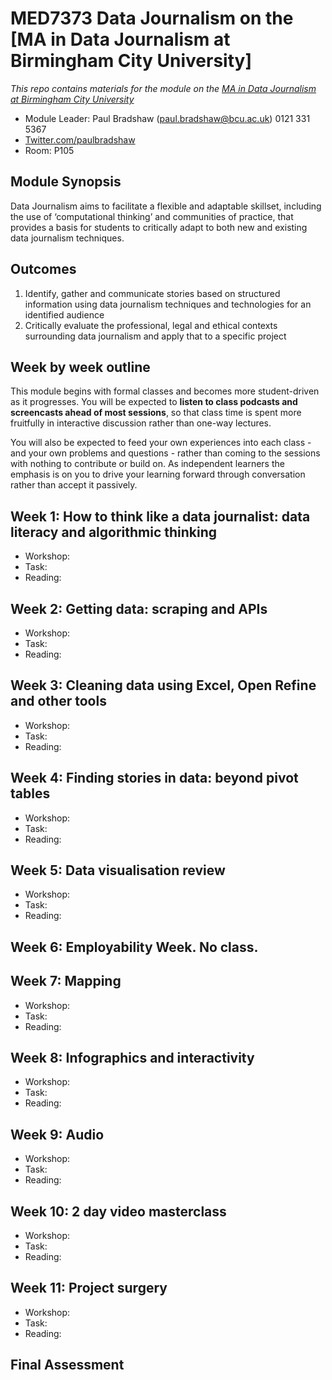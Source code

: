 # MED7373 Data Journalism on the [MA in Data Journalism at Birmingham City University]

*This repo contains materials for the module on the [MA in Data Journalism at Birmingham City University](http://bcu.ac.uk/media/courses/data-journalism)*

* Module Leader: Paul Bradshaw (paul.bradshaw@bcu.ac.uk) 0121 331 5367
* [Twitter.com/paulbradshaw](http://Twitter.com/paulbradshaw)
* Room: P105 

## Module Synopsis

Data Journalism aims to facilitate a flexible and adaptable skillset, including the use of ‘computational thinking’ and communities of practice, that provides a basis for students to critically adapt to both new and existing data journalism techniques. 

## Outcomes

1. Identify, gather and communicate stories based on structured information using data journalism techniques and technologies for an identified audience
2.	Critically evaluate the professional, legal and ethical contexts surrounding data journalism and apply that to a specific project

## Week by week outline 

This module begins with formal classes and becomes more student-driven as it progresses. You will be expected to **listen to class podcasts and screencasts ahead of most sessions**, so that class time is spent more fruitfully in interactive discussion rather than one-way lectures. 

You will also be expected to feed your own experiences into each class - and your own problems and questions - rather than coming to the sessions with nothing to contribute or build on. As independent learners the emphasis is on you to drive your learning forward through conversation rather than accept it passively.

## Week 1: How to think like a data journalist: data literacy and algorithmic thinking

* Workshop: 
* Task:
* Reading: 

## Week 2: Getting data: scraping and APIs

* Workshop: 
* Task:
* Reading: 

## Week 3: Cleaning data using Excel, Open Refine and other tools

* Workshop: 
* Task:
* Reading: 

## Week 4: Finding stories in data: beyond pivot tables

* Workshop: 
* Task:
* Reading: 

## Week 5: Data visualisation review

* Workshop: 
* Task:
* Reading: 

## Week 6: Employability Week. No class. 

## Week 7: Mapping

* Workshop: 
* Task:
* Reading: 

## Week 8: Infographics and interactivity

* Workshop: 
* Task:
* Reading: 

## Week 9: Audio 

* Workshop: 
* Task:
* Reading: 

## Week 10: 2 day video masterclass

* Workshop: 
* Task:
* Reading: 

## Week 11:  Project surgery

* Workshop: 
* Task:
* Reading: 

## Final Assessment


